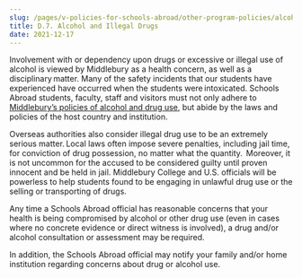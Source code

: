 ```yaml
---
slug: /pages/v-policies-for-schools-abroad/other-program-policies/alcohol-and-illegal-drugs
title: D.7. Alcohol and Illegal Drugs
date: 2021-12-17
---
```

Involvement with or dependency upon drugs or excessive or illegal use of alcohol is viewed by Middlebury as a health concern, as well as a disciplinary matter. Many of the safety incidents that our students have experienced have occurred when the students were intoxicated. Schools Abroad students, faculty, staff and visitors must not only adhere to [Middlebury’s policies of alcohol and drug use](https://www.middlebury.edu/handbook/pages/i-policies-for-all/health-safety/alcohol-drugs/#drugs), but abide by the laws and policies of the host country and institution. 

Overseas authorities also consider illegal drug use to be an extremely serious matter. Local laws often impose severe penalties, including jail time, for conviction of drug possession, no matter what the quantity.  Moreover, it is not uncommon for the accused to be considered guilty until proven innocent and be held in jail. Middlebury College and U.S. officials will be powerless to help students found to be engaging in unlawful drug use or the selling or transporting of drugs. 

Any time a Schools Abroad official has reasonable concerns that your health is being compromised by alcohol or other drug use (even in cases where no concrete evidence or direct witness is involved), a drug and/or alcohol consultation or assessment may be required. 

In addition, the Schools Abroad official may notify your family and/or home institution regarding concerns about drug or alcohol use.